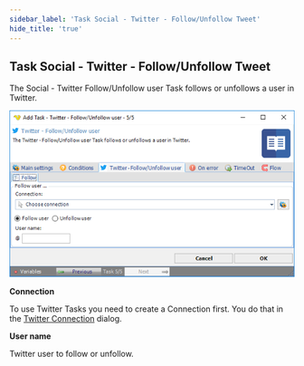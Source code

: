```yaml
---
sidebar_label: 'Task Social - Twitter - Follow/Unfollow Tweet'
hide_title: 'true'
---
```


## Task Social - Twitter - Follow/Unfollow Tweet

The Social - Twitter Follow/Unfollow user Task follows or unfollows a user in Twitter.

![](../../../static/img/tasksocialtwitterfollowunfollowuser.png)

**Connection**

To use Twitter Tasks you need to create a Connection first. You do that in the [Twitter Connection](connection-twitter) dialog.
 
**User name**

Twitter user to follow or unfollow.